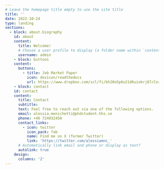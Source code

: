 ```yaml
---
# Leave the homepage title empty to use the site title
title: ''
date: 2022-10-24
type: landing
sections:
  - block: about.biography
    id: about
    content:
      title: Welcome!
      # Choose a user profile to display (a folder name within `content/authors/`)
      username: admin
    - block: buttons
    content:
      buttons:
        - title: Job Market Paper
          icon: devicon/readthedocs
          url: https://www.dropbox.com/scl/fi/bh20o5p6u21d6uiokrj87/Correlation_Neglect.pdf?rlkey=jvfduclbeyvos48pekwm3vzp4&st=noak5alv&dl=0
    - block: contact
    id: contact
    content:
      title: Contact
      subtitle:
      text: Feel free to reach out via one of the following options.
      email: alessia.menichetti@phdstudent.hhs.se
      phone: +46 724032450
      contact_links:
        - icon: twitter
          icon_pack: fab
          name: Find me on X (former Twitter)
          link: 'https://twitter.com/alessiamnc_'
      # Automatically link email and phone or display as text?
      autolink: true
    design:
      columns: '2'
---
```

